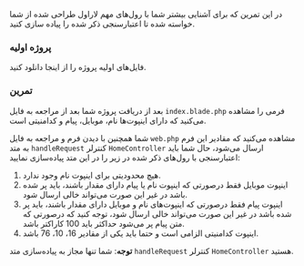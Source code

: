 در این تمرین که برای آشنایی بیشتر شما با رول‌های مهم لاراول طراحی شده از شما خواسته شده تا اعتبار‌سنجی ذکر شده را پیاده سازی کنید.

### پروژه اولیه
فایل‌های اولیه پروژه را از اینجا دانلود کنید.

### تمرین
بعد از دریافت پروژه شما بعد از مراجعه به فایل `index.blade.php` فرمی را مشاهده می‌کنید که دارای اینپوت‌ها نام، موبایل، پیام و کد‌امنیتی است.

شما همچنین با دیدن فرم و مراجعه به فایل `web.php` مشاهده می‌کنید که مقادیر این فرم به متد `handleRequest` کنترلر `HomeController` ارسال می‌شود، حال شما باید اعتبار‌سنجی با رول‌های ذکر شده در زیر را در این متد پیاده‌سازی نمایید:

1. هیچ محدودیتی برای اینپوت نام وجود ندارد.
2. اینپوت موبایل فقط در‌صورتی که اینپوت نام یا پیام دارای مقدار باشند، باید پر شده باشد در غیر این صورت می‌تواند خالی ارسال شود.
3. اینپوت پیام فقط در‌صورتی که اینپوت‌های نام و موبایل دارای مقدار باشند، باید پر شده باشد در غیر این صورت می‌تواند خالی ارسال شود، توجه کنید که در‌صورتی که متن پیام پر می‌شود حداکثر باید 100 کاراکتر باشد.
3. اینپوت کد‌امنیتی الزامی است و حتما باید یکی از مقادیر 16، 10، 76 باشد.

**توجه**: شما تنها مجاز به پیاده‌سازی متد `handleRequest` کنترلر `HomeController` هستید.
